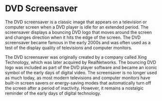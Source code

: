 # DVD Screensaver
The DVD screensaver is a classic image that appears on a television or computer screen when a DVD player is idle for an extended period. The screensaver displays a bouncing DVD logo that moves around the screen and changes direction when it hits the edge of the screen. The DVD screensaver became famous in the early 2000s and was often used as a test of the display quality of televisions and computer monitors.

The DVD screensaver was originally created by a company called Xing Technology, which was later acquired by RealNetworks. The bouncing DVD logo was included as part of the DVD player software and became an iconic symbol of the early days of digital video. The screensaver is no longer used as much today, as most modern televisions and computer monitors have built-in screen savers or energy-saving modes that automatically turn off the screen after a period of inactivity. However, it remains a nostalgic reminder of the early days of digital technology.
